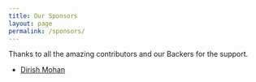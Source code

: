 ```yaml
---
title: Our Sponsors
layout: page
permalink: /sponsors/
---
```


Thanks to all the amazing contributors and our Backers for the support.

- [Dirish Mohan](https://dirishmohan.com)
